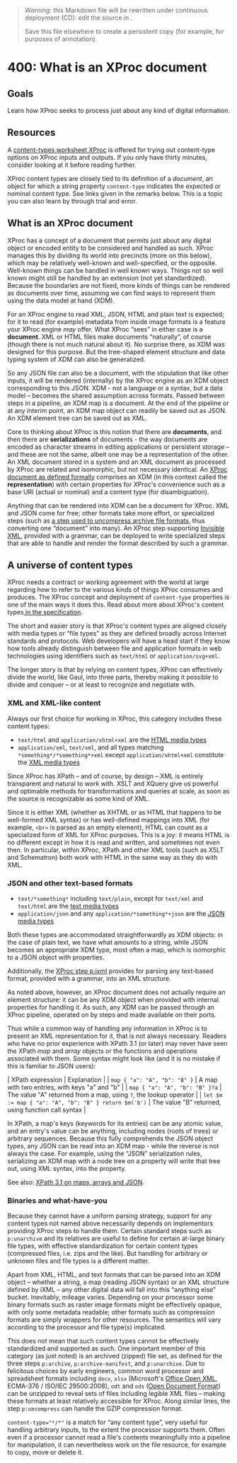 

> *Warning:* this Markdown file will be rewritten under continuous deployment (CD): edit the source in [](../../..).
> 
> Save this file elsewhere to create a persistent copy (for example, for purposes of annotation).

# 400: What is an XProc document

## Goals

Learn how XProc seeks to process just about any kind of digital information.

## Resources

A [content-types worksheet XProc](../../worksheets/CONTENT-TYPE_worksheet.xpl) is offered for trying out content-type options on XProc inputs and outputs. If you only have thirty minutes, consider looking at it before reading further.

XProc content types are closely tied to its definition of a *document*, an object for which a string property `content-type` indicates the expected or nominal content type. See links given in the remarks below. This is a topic you can also learn by through trial and error.

## What is an XProc document

XProc has a concept of a document that permits just about any digital object or encoded entity to be considered and handled as such. XProc manages this by dividing its world into precincts (more on this below), which may be relatively well-known and well-specified, or the opposite. Well-known things can be handled in well known ways. Things not so well known might still be handled by an extension (not yet standardized). Because the boundaries are not fixed, more kinds of things can be rendered as documents over time, assuming we can find ways to represent them using the data model at hand (XDM).

For an XProc engine to read XML, JSON, HTML and plain text is expected; for it to read (for example) metadata from inside image formats is a feature your XProc engine *may* offer. What XProc &ldquo;sees&rdquo; in either case is a **document**. XML or HTML files make documents &ldquo;naturally&rdquo;, of course (though there is not much natural about it). No surprise there, as XDM was designed for this purpose. But the tree-shaped element structure and data typing system of XDM can also be generalized.

So any JSON file can also be a document, with the stipulation that like other inputs, it will be rendered (internally) by the XProc engine as an XDM object corresponding to this JSON. XDM - not a language or a syntax, but a data model – becomes the shared assumption across formats. Passed between steps in a pipeline, an XDM map is a document. At the end of the pipeline or at any interim point, an XDM map object can readily be saved out as JSON. An XDM element tree can be saved out as XML.

Core to thinking about XProc is this notion that there are **documents**, and then there are **serializations** of documents - the way documents are encoded as character streams in editing applications or persistent storage – and these are not the same, albeit one may be a representation of the other. An XML document stored in a system and an XML document as processed by XProc are related and isomorphic, but not necessary identical. An [XProc                document as defined formally](https://spec.xproc.org/3.0/xproc/#documents) comprises an XDM (in this context called the **representation**) with certain properties for XProc's convenience such as a base URI (actual or nominal) and a content type (for disambiguation).

Anything that can be rendered into XDM can be a document for XProc. XML and JSON come for free; other formats take more effort, or specialized steps (such as [a step used to uncompress archive file formats](https://spec.xproc.org/3.0/steps/#c.unarchive), thus converting one &ldquo;document&rdquo; into many). An XProc step supporting [Invisible XML](https://spec.xproc.org/master/head/ixml/#c.invisible-xml), provided with a grammar, can be deployed to write specialized steps that are able to handle and render the format described by such a grammar.

## A universe of content types

XProc needs a contract or working agreement with the world at large regarding how to refer to the various kinds of things XProc consumes and produces. The XProc concept and deployment of `content-type` properties is one of the main ways it does this. Read about more about XProc's content types[ in the specification](https://spec.xproc.org/3.0/xproc/#documents).

The short and easier story is that XProc's content types are aligned closely with media types or &ldquo;file types&rdquo; as they are defined broadly across Internet standards and protocols. Web developers will have a head start if they know how tools already distinguish between file and application formats in web technologies using identifiers such as `text/html` or `application/svg+xml`.

The longer story is that by relying on content types, XProc can effectively divide the world, like Gaul, into three parts, thereby making it possible to divide and conquer – or at least to recognize and negotiate with.

### XML and XML-like content

Always our first choice for working in XProc, this category includes these content types:

* `text/html` and `application/xhtml+xml` are the [HTML media types](https://spec.xproc.org/3.0/xproc/#html-documents)
* `application/xml`, `text/xml`, and all types matching `*something*/*something*+xml` except `application/xhtml+xml` constitute the [XML media types](https://spec.xproc.org/3.0/xproc/#xml-documents)

Since XProc has XPath – and of course, by design – XML is entirely transparent and natural to work with. XSLT and XQuery give us powerful and optimable methods for transformations and queries at scale, as soon as the source is recognizable as some kind of XML.

Since it is either XML (whether as XHTML or as HTML that happens to be well-formed XML syntax) or has well-defined mappings into XML (for example, `<br>` is parsed as an empty element), HTML can count as a specialized form of XML for XProc purposes. This is a joy: it means HTML is no different except in how it is read and written, and sometimes not even then. In particular, within XProc, XPath and other XML tools (such as XSLT and Schematron) both work with HTML in the same way as they do with XML.

### JSON and other text-based formats

* `text/*something*` including `text/plain`, except for `text/xml` and `text/html` are the [text media types](https://spec.xproc.org/3.0/xproc/#text-documents)
* `application/json` and any `application/*something*+json` are the [JSON media types](https://spec.xproc.org/3.0/xproc/#json-documents)

Both these types are accommodated straightforwardly as XDM objects: in the case of plain text, we have what amounts to a string, while JSON becomes an appropriate XDM type, most often a map, which is isomorphic to a JSON object with properties.

Additionally, the [XProc step                      p:ixml](https://spec.xproc.org/lastcall-2024-08/head/ixml/) provides for parsing any text-based format, provided with a grammar, into an XML structure.

As noted above, however, an XProc document does not actually require an element structure: it can be any XDM object when provided with internal properties for handling it. As such, any XDM can be passed through an XProc pipeline, operated on by steps and made available on their ports.

Thus while a common way of handling any information in XProc is to present an XML representation for it, that is not always necessary. Readers who have no prior experience with XPath 3.1 (or later) may never have seen the XPath *map* and *array* objects or the functions and operations associated with them. Some syntax might look like (and it is no mistake if this is familiar to JSON users):

| XPath expression | Explanation |
| `map { "a": "A", "b": "B" }` | A map with two entries, with keys "a" and "b"  |
| `map { "a": "A", "b": "B" }?a` | The value "A" returned from a map, using `?`, the lookup operator |
| `let $m := map { "a": "A", "b": "B" } return $m('b')` | The value "B" returned, using function call syntax |

In XPath, a map's keys (keywords for its entries) can be any atomic value, and an entry's value can be anything, including nodes (roots of trees) or arbitrary sequences. Because this fully comprehends the JSON object types, any JSON can be read into an XDM map - while the reverse is not always the case. For example, using the &ldquo;JSON&rdquo; serialization rules, serializing an XDM map with a node tree on a property will write that tree out, using XML syntax, into the property.

See also: [XPath 3.1 on maps,                   arrays and JSON](https://www.w3.org/TR/xpath-functions-31/#json-to-maps-and-arrays).

### Binaries and what-have-you

Because they cannot have a uniform parsing strategy, support for any content types not named above necessarily depends on implementors providing XProc steps to handle them. Certain standard steps such as `p:unarchive` and its relatives are useful to define for certain at-large binary file types, with effective standardization for certain content types (compressed files, i.e. zips and the like). But handling for arbitrary or unknown files and file types is a different matter.

Apart from XML, HTML, and text formats that can be parsed into an XDM object – whether a string, a map (reading JSON syntax) or an XML structure defined by iXML – any other digital data will fall into this &ldquo;anything else&rdquo; bucket. Inevitably, mileage varies. Depending on your processor some binary formats such as raster image formats might be effectively opaque, with only some metadata readable; other formats such as compression formats are simply wrappers for other resources. The semantics will vary according to the processor and file type(s) implicated.

This does not mean that such content types cannot be effectively standardized and supported as such. One important member of this category (as just noted) is an archived (zipped) file set, as defined for the three steps `p:archive`, `p:archive-manifest`, and `p:unarchive`. Due to felicitous choices by early engineers, common word processor and spreadsheet formats including `docx`, `xlsx` (Microsoft's [Office Open XML](https://en.wikipedia.org/wiki/Office_Open_XML_file_formats), ECMA-376 / ISO/IEC 29500:2008), `odt` and `ods` ([Open Document Format](https://en.wikipedia.org/wiki/OpenDocument)) can be unzipped to reveal sets of files including legible XML files – making these formats at least relatively accessible for XProc. Along similar lines, the step `p:uncompress` can handle the GZIP compression format.

`content-type="*/*"` is a match for &ldquo;any content type&rdquo;, very useful for handling arbitrary inputs, to the extent the processor supports them. Often even if a processor cannot read a file's contents meaningfully into a pipeline for manipulation, it can nevertheless work on the file resource, for example to copy, move or delete it.
